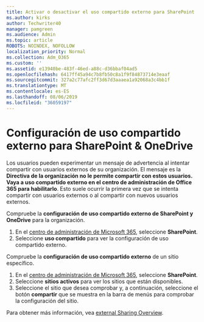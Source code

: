 ```yaml
---
title: Activar o desactivar el uso compartido externo para SharePoint
ms.author: kirks
author: Techwriter40
manager: pamgreen
ms.audience: Admin
ms.topic: article
ROBOTS: NOINDEX, NOFOLLOW
localization_priority: Normal
ms.collection: Adm_O365
ms.custom: ''
ms.assetid: e13940be-483f-46ed-a88c-d36bbaf04ad5
ms.openlocfilehash: 6417ff45a94c7b8fb50c8a1f9f84873714e3eaaf
ms.sourcegitcommit: 327a2c77afc2ff3d67d3aaaea1a92068a3c4bb1f
ms.translationtype: MT
ms.contentlocale: es-ES
ms.lasthandoff: 08/06/2019
ms.locfileid: "36059197"
---
```

# <a name="external-sharing-settings-for-sharepoint--onedrive"></a>Configuración de uso compartido externo para SharePoint & OneDrive

Los usuarios pueden experimentar un mensaje de advertencia al intentar compartir con usuarios externos de su organización. El mensaje es la **Directiva de la organización no le permite compartir con estos usuarios. Vaya a uso compartido externo en el centro de administración de Office 365 para habilitarlo**. Esto suele ocurrir la primera vez que se intenta compartir con usuarios externos o al compartir con nuevos usuarios externos.

Compruebe la **configuración de uso compartido externo de SharePoint y OneDrive** para la organización.

1. En el [centro de administración de Microsoft 365](https://admin.microsoft.com/AdminPortal/Home#/homepage">https://admin.microsoft.com/), seleccione **SharePoint**.
3. Seleccione **uso compartido** para ver la configuración de uso compartido externo.

Compruebe la **configuración de uso compartido externo** de un sitio específico.

1. En el [centro de administración de Microsoft 365](https://admin.microsoft.com/AdminPortal/Home#/homepage">https://admin.microsoft.com/), seleccione **SharePoint**.
2. Seleccione **sitios activos** para ver los sitios que están disponibles.
3. Seleccione el sitio que desea comprobar y, a continuación, seleccione el botón **compartir** que se muestra en la barra de menús para comprobar la configuración del sitio.

Para obtener más información, vea [external Sharing Overview](https://docs.microsoft.com/sharepoint/external-sharing-overview).